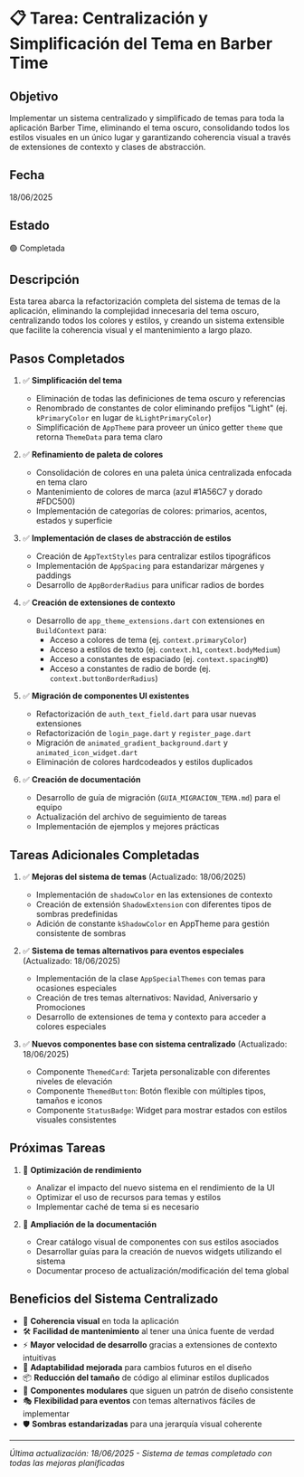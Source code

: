 # 📋 Tarea: Centralización y Simplificación del Tema en Barber Time

## Objetivo
Implementar un sistema centralizado y simplificado de temas para toda la aplicación Barber Time, eliminando el tema oscuro, consolidando todos los estilos visuales en un único lugar y garantizando coherencia visual a través de extensiones de contexto y clases de abstracción.

## Fecha
18/06/2025

## Estado
🟢 Completada

## Descripción
Esta tarea abarca la refactorización completa del sistema de temas de la aplicación, eliminando la complejidad innecesaria del tema oscuro, centralizando todos los colores y estilos, y creando un sistema extensible que facilite la coherencia visual y el mantenimiento a largo plazo.

## Pasos Completados

1. ✅ **Simplificación del tema**
   - Eliminación de todas las definiciones de tema oscuro y referencias
   - Renombrado de constantes de color eliminando prefijos "Light" (ej. `kPrimaryColor` en lugar de `kLightPrimaryColor`)
   - Simplificación de `AppTheme` para proveer un único getter `theme` que retorna `ThemeData` para tema claro

2. ✅ **Refinamiento de paleta de colores**
   - Consolidación de colores en una paleta única centralizada enfocada en tema claro
   - Mantenimiento de colores de marca (azul #1A56C7 y dorado #FDC500)
   - Implementación de categorías de colores: primarios, acentos, estados y superficie

3. ✅ **Implementación de clases de abstracción de estilos**
   - Creación de `AppTextStyles` para centralizar estilos tipográficos
   - Implementación de `AppSpacing` para estandarizar márgenes y paddings
   - Desarrollo de `AppBorderRadius` para unificar radios de bordes

4. ✅ **Creación de extensiones de contexto**
   - Desarrollo de `app_theme_extensions.dart` con extensiones en `BuildContext` para:
     - Acceso a colores de tema (ej. `context.primaryColor`)
     - Acceso a estilos de texto (ej. `context.h1`, `context.bodyMedium`)
     - Acceso a constantes de espaciado (ej. `context.spacingMD`)
     - Acceso a constantes de radio de borde (ej. `context.buttonBorderRadius`)

5. ✅ **Migración de componentes UI existentes**
   - Refactorización de `auth_text_field.dart` para usar nuevas extensiones
   - Refactorización de `login_page.dart` y `register_page.dart`
   - Migración de `animated_gradient_background.dart` y `animated_icon_widget.dart`
   - Eliminación de colores hardcodeados y estilos duplicados

6. ✅ **Creación de documentación**
   - Desarrollo de guía de migración (`GUIA_MIGRACION_TEMA.md`) para el equipo
   - Actualización del archivo de seguimiento de tareas
   - Implementación de ejemplos y mejores prácticas

## Tareas Adicionales Completadas

1. ✅ **Mejoras del sistema de temas** (Actualizado: 18/06/2025)
   - Implementación de `shadowColor` en las extensiones de contexto
   - Creación de extensión `ShadowExtension` con diferentes tipos de sombras predefinidas
   - Adición de constante `kShadowColor` en AppTheme para gestión consistente de sombras

2. ✅ **Sistema de temas alternativos para eventos especiales** (Actualizado: 18/06/2025)
   - Implementación de la clase `AppSpecialThemes` con temas para ocasiones especiales
   - Creación de tres temas alternativos: Navidad, Aniversario y Promociones
   - Desarrollo de extensiones de tema y contexto para acceder a colores especiales

3. ✅ **Nuevos componentes base con sistema centralizado** (Actualizado: 18/06/2025)
   - Componente `ThemedCard`: Tarjeta personalizable con diferentes niveles de elevación
   - Componente `ThemedButton`: Botón flexible con múltiples tipos, tamaños e iconos
   - Componente `StatusBadge`: Widget para mostrar estados con estilos visuales consistentes

## Próximas Tareas

1. 🔄 **Optimización de rendimiento**
   - Analizar el impacto del nuevo sistema en el rendimiento de la UI
   - Optimizar el uso de recursos para temas y estilos
   - Implementar caché de tema si es necesario

2. 🔄 **Ampliación de la documentación**
   - Crear catálogo visual de componentes con sus estilos asociados
   - Desarrollar guías para la creación de nuevos widgets utilizando el sistema
   - Documentar proceso de actualización/modificación del tema global

## Beneficios del Sistema Centralizado

- 🎨 **Coherencia visual** en toda la aplicación
- 🛠️ **Facilidad de mantenimiento** al tener una única fuente de verdad
- ⚡ **Mayor velocidad de desarrollo** gracias a extensiones de contexto intuitivas
- 🔄 **Adaptabilidad mejorada** para cambios futuros en el diseño
- 📦 **Reducción del tamaño** de código al eliminar estilos duplicados
- 🧩 **Componentes modulares** que siguen un patrón de diseño consistente
- 🎭 **Flexibilidad para eventos** con temas alternativos fáciles de implementar
- 🛡️ **Sombras estandarizadas** para una jerarquía visual coherente

---

*Última actualización: 18/06/2025 - Sistema de temas completado con todas las mejoras planificadas*
